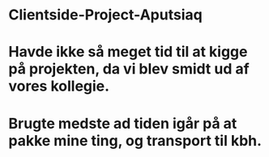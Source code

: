 # Clientside-Project-Aputsiaq

# Havde ikke så meget tid til at kigge på projekten, da vi blev smidt ud af vores kollegie.
# Brugte medste ad tiden igår på at pakke mine ting, og transport til kbh.
